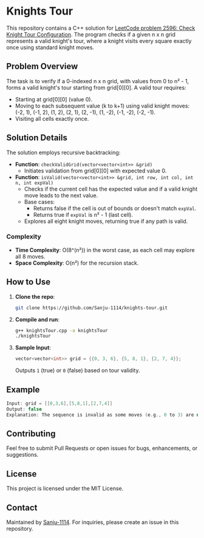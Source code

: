 # Knights Tour

This repository contains a C++ solution for [LeetCode problem 2596: Check Knight Tour Configuration](https://leetcode.com/problems/check-knight-tour-configuration/). The program checks if a given n x n grid represents a valid knight's tour, where a knight visits every square exactly once using standard knight moves.

## Problem Overview

The task is to verify if a 0-indexed n x n grid, with values from 0 to n² - 1, forms a valid knight's tour starting from grid[0][0]. A valid tour requires:
- Starting at grid[0][0] (value 0).
- Moving to each subsequent value (k to k+1) using valid knight moves: (-2, 1), (-1, 2), (1, 2), (2, 1), (2, -1), (1, -2), (-1, -2), (-2, -1).
- Visiting all cells exactly once.


## Solution Details

The solution employs recursive backtracking:
- **Function**: `checkValidGrid(vector<vector<int>> &grid)`
  - Initiates validation from grid[0][0] with expected value 0.
- **Function**: `isValid(vector<vector<int>> &grid, int row, int col, int n, int expVal)`
  - Checks if the current cell has the expected value and if a valid knight move leads to the next value.
  - Base cases:
    - Returns false if the cell is out of bounds or doesn't match `expVal`.
    - Returns true if `expVal` is n² - 1 (last cell).
  - Explores all eight knight moves, returning true if any path is valid.

### Complexity
- **Time Complexity**: O(8^(n²)) in the worst case, as each cell may explore all 8 moves.
- **Space Complexity**: O(n²) for the recursion stack.

## How to Use

1. **Clone the repo**:
   ```bash
   git clone https://github.com/Sanju-1114/knights-tour.git
   ```

2. **Compile and run**:
   ```bash
   g++ knightsTour.cpp -o knightsTour
   ./knightsTour
   ```

3. **Sample Input**:
   ```cpp
   vector<vector<int>> grid = {{0, 3, 6}, {5, 8, 1}, {2, 7, 4}};
   ```
   Outputs `1` (true) or `0` (false) based on tour validity.

## Example

```cpp
Input: grid = [[0,3,6],[5,8,1],[2,7,4]]
Output: false
Explanation: The sequence is invalid as some moves (e.g., 0 to 3) are not valid knight moves.
```

## Contributing

Feel free to submit Pull Requests or open issues for bugs, enhancements, or suggestions.


## License

This project is licensed under the MIT License.

## Contact

Maintained by [Sanju-1114](https://github.com/Sanju-1114). For inquiries, please create an issue in this repository.
